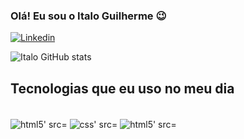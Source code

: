
### Olá! Eu sou o Italo Guilherme 😉

[![Linkedin](https://img.shields.io/badge/LinkedIn-0077B5?style=for-the-badge&logo=linkedin&logoColor=white)](https://www.linkedin.com/in/italo-guilherme-silva-angelino-869b23235/)

![ Italo GitHub stats](https://github-readme-stats.vercel.app/api?username=devAngelino&show_icons=true&theme=dark)

## Tecnologias que eu uso no meu dia

<div style="display: inline_block"><br/>
  <img align="center" alt="html5' src="https://img.shields.io/badge/HTML-239120?style=for-the-badge&logo=html5&logoColor=white" />
  <img align="center" alt="css' src="https://img.shields.io/badge/CSS-239120?&style=for-the-badge&logo=css3&logoColor=white" />
  <img align="center" alt="html5' src="https://img.shields.io/badge/HTML-239120?style=for-the-badge&logo=html5&logoColor=white" />
</div>
